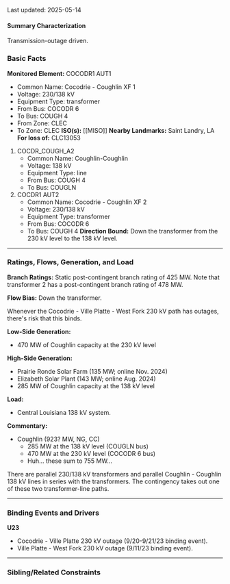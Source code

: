Last updated: 2025-05-14
#### Summary Characterization
Transmission-outage driven.
### Basic Facts
**Monitored Element:** COCODR1 AUT1
- Common Name: Cocodrie - Coughlin XF 1
- Voltage: 230/138 kV
- Equipment Type: transformer
- From Bus: COCODR 6
- To Bus: COUGH 4
- From Zone: CLEC
- To Zone: CLEC
**ISO(s):** [[MISO]]
**Nearby Landmarks:** Saint Landry, LA
**For loss of:** CLC13053
1. COCDR_COUGH_A2
    - Common Name: Coughlin-Coughlin
    - Voltage: 138 kV
	- Equipment Type: line
    - From Bus: COUGH 4
    - To Bus: COUGLN
2. COCDR1 AUT2
    - Common Name: Cocodrie - Coughlin XF 2
    - Voltage: 230/138 kV
	- Equipment Type: transformer
    - From Bus: COCODR 6
    - To Bus: COUGH 4
**Direction Bound:** Down the transformer from the 230 kV level to the 138 kV level.

---
### Ratings, Flows, Generation, and Load
**Branch Ratings:**
Static post-contingent branch rating of 425 MW. Note that transformer 2 has a post-contingent branch rating of 478 MW.

**Flow Bias:**
Down the transformer.

Whenever the Cocodrie - Ville Platte - West Fork 230 kV path has outages, there's risk that this binds.

**Low-Side Generation:**
- 470 MW of Coughlin capacity at the 230 kV level

**High-Side Generation:**
- Prairie Ronde Solar Farm (135 MW; online Nov. 2024)
- Elizabeth Solar Plant (143 MW; online Aug. 2024)
- 285 MW of Coughlin capacity at the 138 kV level

**Load:**
- Central Louisiana 138 kV system.

**Commentary:**
- Coughlin (923? MW, NG, CC)
	- 285 MW at the 138 kV level (COUGLN bus)
	- 470 MW at the 230 kV level (COCODR 6 bus)
	- Huh... these sum to 755 MW...
 
There are parallel 230/138 kV transformers and parallel Coughlin - Coughlin 138 kV lines in series with the transformers. The contingency takes out one of these two transformer-line paths.

---
### Binding Events and Drivers
**U23**
- Cocodrie - Ville Platte 230 kV outage (9/20-9/21/23 binding event).
- Ville Platte - West Fork 230 kV outage (9/11/23 binding event).

---
### Sibling/Related Constraints
